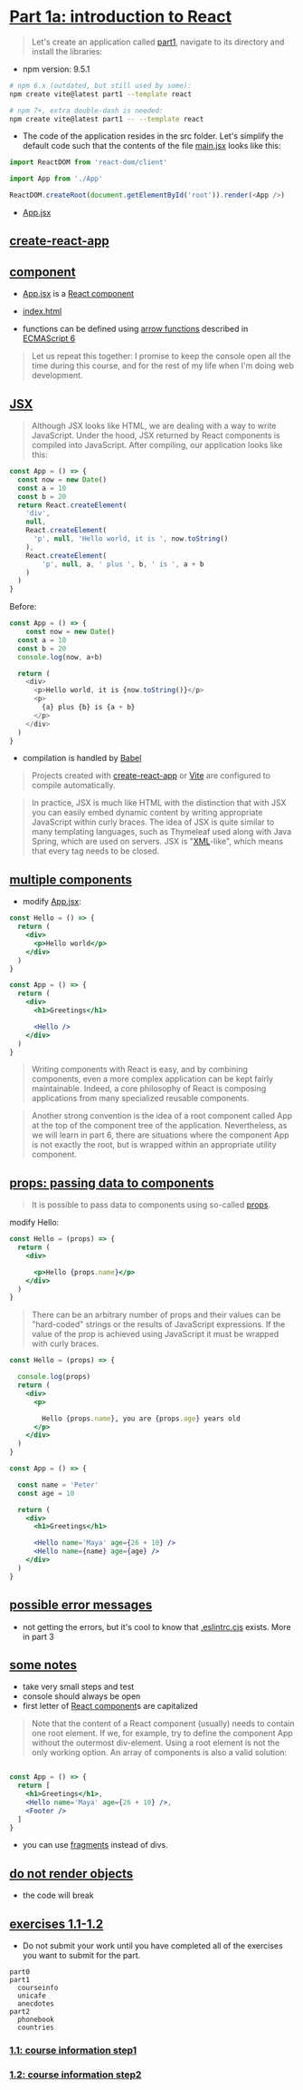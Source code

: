 # [Part 1a: introduction to React](https://fullstackopen.com/en/part1/introduction_to_react)



>Let's create an application called [part1](), navigate to its directory and install the libraries:


- npm version: 9.5.1

```bash
# npm 6.x (outdated, but still used by some):
npm create vite@latest part1 --template react

# npm 7+, extra double-dash is needed:
npm create vite@latest part1 -- --template react
```

- The code of the application resides in the src folder. Let's simplify the default code such that the contents of the file [main.jsx](./part1/src/main.jsx) looks like this:

```js
import ReactDOM from 'react-dom/client'

import App from './App'

ReactDOM.createRoot(document.getElementById('root')).render(<App />)
```

- [App.jsx](./part1/src/App.jsx)


## [create-react-app](https://fullstackopen.com/en/part1/introduction_to_react#create-react-app)

## [component](https://fullstackopen.com/en/part1/introduction_to_react#component)

- [App.jsx](./part1/src/App.jsx) is a [React component]

- [index.html](./part1/index.html)
- functions can be defined using [arrow functions] described in [ECMAScript 6]

>Let us repeat this together: I promise to keep the console open all the time during this course, and for the rest of my life when I'm doing web development.

## [JSX](https://fullstackopen.com/en/part1/introduction_to_react#jsx)

>Although JSX looks like HTML, we are dealing with a way to write JavaScript. Under the hood, JSX returned by React components is compiled into JavaScript. After compiling, our application looks like this:

```js
const App = () => {
  const now = new Date()
  const a = 10
  const b = 20
  return React.createElement(
    'div',
    null,
    React.createElement(
      'p', null, 'Hello world, it is ', now.toString()
    ),
    React.createElement(
        'p', null, a, ' plus ', b, ' is ', a + b
    )
  )
}
```

Before:

```js
const App = () => {
    const now = new Date()
  const a = 10
  const b = 20
  console.log(now, a+b)

  return (
    <div>
      <p>Hello world, it is {now.toString()}</p>
      <p>
        {a} plus {b} is {a + b}
      </p>
    </div>
  )
}
```

- compilation is handled by [Babel]

> Projects created with [create-react-app] or [Vite] are configured to compile automatically.


> In practice, JSX is much like HTML with the distinction that with JSX you can easily embed dynamic content by writing appropriate JavaScript within curly braces. The idea of JSX is quite similar to many templating languages, such as Thymeleaf used along with Java Spring, which are used on servers.
> JSX is "[XML]-like", which means that every tag needs to be closed. 


## [multiple components](https://fullstackopen.com/en/part1/introduction_to_react#multiple-components)

- modify [App.jsx](./part1/src/App.jsx):

```jsx
const Hello = () => {
  return (
    <div>
      <p>Hello world</p>
    </div>
  )
}

const App = () => {
  return (
    <div>
      <h1>Greetings</h1>

      <Hello />
    </div>
  )
}
```

>Writing components with React is easy, and by combining components, even a more complex application can be kept fairly maintainable. Indeed, a core philosophy of React is composing applications from many specialized reusable components.

>Another strong convention is the idea of a root component called App at the top of the component tree of the application. Nevertheless, as we will learn in part 6, there are situations where the component App is not exactly the root, but is wrapped within an appropriate utility component.


## [props: passing data to components](https://fullstackopen.com/en/part1/introduction_to_react#props-passing-data-to-components)

>It is possible to pass data to components using so-called [props].

modify Hello:

```jsx
const Hello = (props) => {
  return (
    <div>

      <p>Hello {props.name}</p>
    </div>
  )
}
```

>There can be an arbitrary number of props and their values can be "hard-coded" strings or the results of JavaScript expressions. If the value of the prop is achieved using JavaScript it must be wrapped with curly braces.

```jsx
const Hello = (props) => {

  console.log(props)
  return (
    <div>
      <p>

        Hello {props.name}, you are {props.age} years old
      </p>
    </div>
  )
}

const App = () => {

  const name = 'Peter'
  const age = 10

  return (
    <div>
      <h1>Greetings</h1>

      <Hello name='Maya' age={26 + 10} />
      <Hello name={name} age={age} />
    </div>
  )
}
```

## [possible error messages](https://fullstackopen.com/en/part1/introduction_to_react#possible-error-message)

- not getting the errors, but it's cool to know that [.eslintrc.cjs](./part1/.eslintrc.cjs) exists. More in part 3

## [some notes](https://fullstackopen.com/en/part1/introduction_to_react#some-notes)

- take very small steps and test
- console should always be open
- first letter of [React component]s are capitalized 

>Note that the content of a React component (usually) needs to contain one root element. If we, for example, try to define the component App without the outermost div-element. Using a root element is not the only working option. An array of components is also a valid solution:

```jsx

const App = () => {
  return [
    <h1>Greetings</h1>,
    <Hello name='Maya' age={26 + 10} />,
    <Footer />
  ]
}

```

- you can use [fragments] instead of divs.

## [do not render objects](https://fullstackopen.com/en/part1/introduction_to_react#do-not-render-objects)

- the code will break

## [exercises 1.1-1.2](https://fullstackopen.com/en/part1/introduction_to_react#exercises-1-1-1-2)

- Do not submit your work until you have completed all of the exercises you want to submit for the part.


```
part0
part1
  courseinfo
  unicafe
  anecdotes
part2
  phonebook
  countries
```

### [1.1: course information step1](./exercises/1_1course_info/README.md)


### [1.2: course information step2](./exercises/1_2course_info/README.md)

[React]: https://react.dev
[Vite]: https://vitejs.dev
[Vite default port]: https://vitejs.dev/config/server-options.html#server-port
[create-react-app]: https://github.com/facebook/create-react-app
[React component]: https://react.dev/learn/your-first-component
[arrow functions]: https://developer.mozilla.org/en-US/docs/Web/JavaScript/Reference/Functions/Arrow_functions
[ECMAScript 6]: http://es6-features.org/#Constants
[JSX]: https://react.dev/learn/writing-markup-with-jsx
[Babel]: https://babeljs.io/
[XML]: https://developer.mozilla.org/en-US/docs/Web/XML/XML_introduction
[props]: https://react.dev/learn/passing-props-to-a-component
[fragments]: https://react.dev/reference/react/Fragment
[example submission repository]: https://github.com/fullstack-hy2020/example-submission-repository